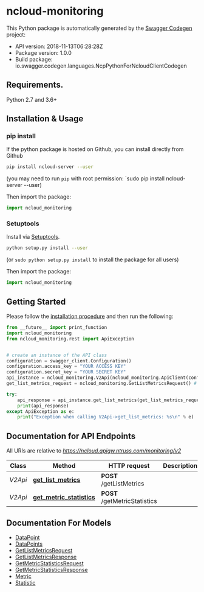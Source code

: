 # ncloud-monitoring

This Python package is automatically generated by the [Swagger Codegen](https://github.com/swagger-api/swagger-codegen) project:

- API version: 2018-11-13T06:28:28Z
- Package version: 1.0.0
- Build package: io.swagger.codegen.languages.NcpPythonForNcloudClientCodegen

## Requirements.

Python 2.7 and 3.6+

## Installation & Usage
### pip install

If the python package is hosted on Github, you can install directly from Github

```sh
pip install ncloud-server --user
```
(you may need to run `pip` with root permission: `sudo pip install ncloud-server --user)

Then import the package:
```python
import ncloud_monitoring 
```

### Setuptools

Install via [Setuptools](http://pypi.python.org/pypi/setuptools).

```sh
python setup.py install --user
```
(or `sudo python setup.py install` to install the package for all users)

Then import the package:
```python
import ncloud_monitoring
```

## Getting Started

Please follow the [installation procedure](#installation--usage) and then run the following:

```python
from __future__ import print_function
import ncloud_monitoring
from ncloud_monitoring.rest import ApiException


# create an instance of the API class
configuration = swagger_client.Configuration()
configuration.access_key = "YOUR ACCESS KEY"
configuration.secret_key = "YOUR SECRET KEY"
api_instance = ncloud_monitoring.V2Api(ncloud_monitoring.ApiClient(configuration))
get_list_metrics_request = ncloud_monitoring.GetListMetricsRequest() # GetListMetricsRequest | getListMetricsRequest

try:
    api_response = api_instance.get_list_metrics(get_list_metrics_request)
    print(api_response)
except ApiException as e:
    print("Exception when calling V2Api->get_list_metrics: %s\n" % e)

```

## Documentation for API Endpoints

All URIs are relative to *https://ncloud.apigw.ntruss.com/monitoring/v2*

Class | Method | HTTP request | Description
------------ | ------------- | ------------- | -------------
*V2Api* | [**get_list_metrics**](docs/V2Api.md#get_list_metrics) | **POST** /getListMetrics | 
*V2Api* | [**get_metric_statistics**](docs/V2Api.md#get_metric_statistics) | **POST** /getMetricStatistics | 


## Documentation For Models

 - [DataPoint](docs/DataPoint.md)
 - [DataPoints](docs/DataPoints.md)
 - [GetListMetricsRequest](docs/GetListMetricsRequest.md)
 - [GetListMetricsResponse](docs/GetListMetricsResponse.md)
 - [GetMetricStatisticsRequest](docs/GetMetricStatisticsRequest.md)
 - [GetMetricStatisticsResponse](docs/GetMetricStatisticsResponse.md)
 - [Metric](docs/Metric.md)
 - [Statistic](docs/Statistic.md)

